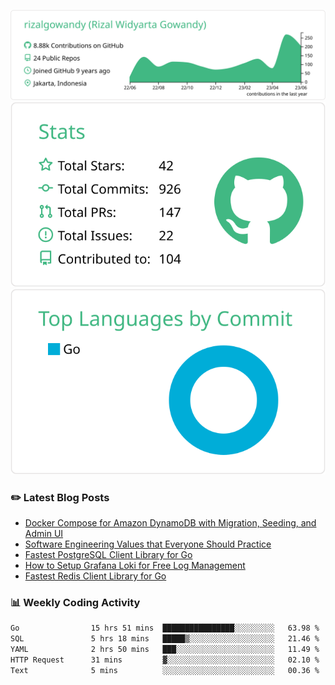 ![profile-details](profile-summary-card-output/vue/0-profile-details.svg)
![stats](profile-summary-card-output/vue/3-stats.svg)
![most-commit-language](profile-summary-card-output/vue/2-most-commit-language.svg)

### :pencil2: Latest Blog Posts
<!-- BLOG-POST-LIST:START -->
- [Docker Compose for Amazon DynamoDB with Migration, Seeding, and Admin UI](https://medium.com/geekculture/docker-compose-for-amazon-dynamodb-with-migration-seeding-and-admin-ui-db11a348cc6a?source=rss-5763b0f1aba6------2)
- [Software Engineering Values that Everyone Should Practice](https://levelup.gitconnected.com/software-engineering-values-that-everyone-should-practice-c980d00cd103?source=rss-5763b0f1aba6------2)
- [Fastest PostgreSQL Client Library for Go](https://levelup.gitconnected.com/fastest-postgresql-client-library-for-go-579fa97909fb?source=rss-5763b0f1aba6------2)
- [How to Setup Grafana Loki for Free Log Management](https://levelup.gitconnected.com/how-to-setup-grafana-loki-for-free-log-management-ceb60558503c?source=rss-5763b0f1aba6------2)
- [Fastest Redis Client Library for Go](https://levelup.gitconnected.com/fastest-redis-client-library-for-go-7993f618f5ab?source=rss-5763b0f1aba6------2)
<!-- BLOG-POST-LIST:END -->

### 📊 Weekly Coding Activity
<!--START_SECTION:waka-->

```txt
Go                15 hrs 51 mins  ████████████████░░░░░░░░░   63.98 %
SQL               5 hrs 18 mins   █████▒░░░░░░░░░░░░░░░░░░░   21.46 %
YAML              2 hrs 50 mins   ███░░░░░░░░░░░░░░░░░░░░░░   11.49 %
HTTP Request      31 mins         ▓░░░░░░░░░░░░░░░░░░░░░░░░   02.10 %
Text              5 mins          ░░░░░░░░░░░░░░░░░░░░░░░░░   00.36 %
```

<!--END_SECTION:waka-->
